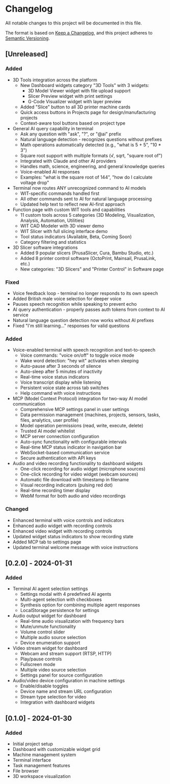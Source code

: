 # Changelog

All notable changes to this project will be documented in this file.

The format is based on [Keep a Changelog](https://keepachangelog.com/en/1.0.0/),
and this project adheres to [Semantic Versioning](https://semver.org/spec/v2.0.0.html).

## [Unreleased]

### Added
- 3D Tools integration across the platform
  - New Dashboard widgets category "3D Tools" with 3 widgets:
    - 3D Model Viewer widget with file upload support
    - Slicer Preview widget with print settings
    - G-Code Visualizer widget with layer preview
  - Added "Slice" button to all 3D printer machine cards
  - Quick access buttons in Projects page for design/manufacturing projects
  - Context-aware tool buttons based on project type
- General AI query capability in terminal
  - Ask any question with "ask", "?", or "@ai" prefix
  - Natural language detection - recognizes questions without prefixes
  - Math operations automatically detected (e.g., "what is 5 + 5", "10 * 3")
  - Square root support with multiple formats (√, sqrt, "square root of")
  - Integrated with Claude and other AI providers
  - Handles math, science, engineering, and general knowledge queries
  - Voice-enabled AI responses
  - Examples: "what is the square root of 144", "how do I calculate voltage drop"
- Terminal now routes ANY unrecognized command to AI models
  - WIT-specific commands handled first
  - All other commands sent to AI for natural language processing
  - Updated help text to reflect new AI-first approach
- Function page with custom WIT tools and capabilities
  - 11 custom tools across 5 categories (3D Modeling, Visualization, Analysis, Automation, Utilities)
  - WIT CAD Modeler with 3D viewer demo
  - WIT Slicer with full slicing interface demo
  - Tool status indicators (Available, Beta, Coming Soon)
  - Category filtering and statistics
- 3D Slicer software integrations
  - Added 9 popular slicers (PrusaSlicer, Cura, Bambu Studio, etc.)
  - Added 8 printer control software (OctoPrint, Mainsail, PrusaLink, etc.)
  - New categories: "3D Slicers" and "Printer Control" in Software page

### Fixed
- Voice feedback loop - terminal no longer responds to its own speech
- Added British male voice selection for deeper voice
- Pauses speech recognition while speaking to prevent echo
- AI query authentication - properly passes auth tokens from context to AI service
- Natural language question detection now works without AI prefixes
- Fixed "I'm still learning..." responses for valid questions

### Added
- Voice-enabled terminal with speech recognition and text-to-speech
  - Voice commands: "voice on/off" to toggle voice mode
  - Wake word detection: "hey wit" activates when sleeping
  - Auto-pause after 3 seconds of silence
  - Auto-sleep after 5 minutes of inactivity
  - Real-time voice status indicators
  - Voice transcript display while listening
  - Persistent voice state across tab switches
  - Help command with voice instructions
- MCP (Model Context Protocol) integration for two-way AI model communication
  - Comprehensive MCP settings panel in user settings
  - Data permission management (machines, projects, sensors, tasks, files, analytics, user profile)
  - Model operation permissions (read, write, execute, delete)
  - Trusted AI model whitelist
  - MCP server connection configuration
  - Auto-sync functionality with configurable intervals
  - Real-time MCP status indicator in navigation bar
  - WebSocket-based communication service
  - Secure authentication with API keys
- Audio and video recording functionality to dashboard widgets
  - One-click recording for audio widget (microphone sources)
  - One-click recording for video widget (webcam sources)
  - Automatic file download with timestamp in filename
  - Visual recording indicators (pulsing red dot)
  - Real-time recording timer display
  - WebM format for both audio and video recordings

### Changed
- Enhanced terminal with voice controls and indicators
- Enhanced audio widget with recording controls
- Enhanced video widget with recording controls
- Updated widget status indicators to show recording state
- Added MCP tab to settings page
- Updated terminal welcome message with voice instructions

## [0.2.0] - 2024-01-31

### Added
- Terminal AI agent selection settings
  - Settings modal with 4 predefined AI agents
  - Multi-agent selection with checkboxes
  - Synthesis option for combining multiple agent responses
  - LocalStorage persistence for settings
- Audio output widget for dashboard
  - Real-time audio visualization with frequency bars
  - Mute/unmute functionality
  - Volume control slider
  - Multiple audio source selection
  - Device enumeration support
- Video stream widget for dashboard
  - Webcam and stream support (RTSP, HTTP)
  - Play/pause controls
  - Fullscreen mode
  - Multiple video source selection
  - Settings panel for source configuration
- Audio/video device configuration in machine settings
  - Enable/disable toggles
  - Device name and stream URL configuration
  - Stream type selection for video
  - Integration with dashboard widgets

## [0.1.0] - 2024-01-30

### Added
- Initial project setup
- Dashboard with customizable widget grid
- Machine management system
- Terminal interface
- Task management features
- File browser
- 3D workspace visualization